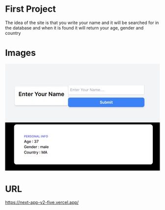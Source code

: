 # First Project

The idea of the site is that you write your name and it will be searched for in the database and when it is found it will return your age, gender and country

# Images

![](Image/Screenshot%202023-08-07%20141010.png)
![](Image/Screenshot%202023-08-07%20141043.png)

# URL 

https://next-app-v2-five.vercel.app/
